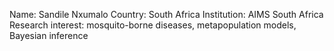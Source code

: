 Name: Sandile Nxumalo
Country: South Africa
Institution: AIMS South Africa
Research interest: mosquito-borne diseases, metapopulation models, Bayesian inference
